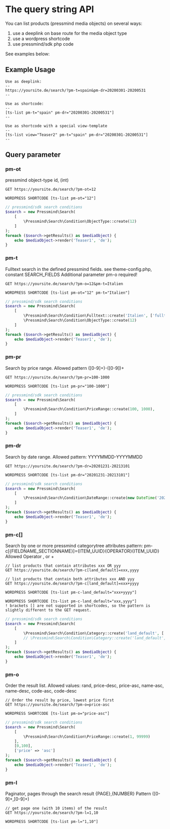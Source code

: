 # The query string API
You can list products (pressmind media objects) on several ways:

1. use a deeplink on base route for the media object type
2. use a wordpress shortcode
3. use pressmind/sdk php code 

See examples below:

## Example Usage
```
Use as deeplink:
--
https://yoursite.de/search/?pm-t=spain&pm-dr=20200301-20200531
--

Use as shortcode:
--
[ts-list pm-t="spain" pm-dr="20200301-20200531"]
--

Use as shortcode with a special view-template
--
[ts-list view="Teaser2" pm-t="spain" pm-dr="20200301-20200531"]
--
```

## Query parameter

### pm-ot
pressmind object-type id, (int)
```
GET https://yoursite.de/search/?pm-ot=12
```
```
WORDPRESS SHORTCODE [ts-list pm-ot="12"]
```

```php
// pressmind/sdk search conditions
$search = new Pressmind\Search(
    [
        \Pressmind\Search\Condition\ObjectType::create(12)
    ]
);
foreach ($search->getResults() as $mediaObject) {
    echo $mediaObject->render('Teaser1', 'de');
}
```


### pm-t
Fulltext search in the defined pressmind fields.
see theme-config.php, constant SEARCH_FIELDS 
Additional parameter pm-o required!
```
GET https://yoursite.de/search/?pm-o=12&pm-t=Italien
```
```
WORDPRESS SHORTCODE [ts-list pm-ot="12" pm-t="Italien"]
```
```php
// pressmind/sdk search conditions
$search = new Pressmind\Search(
    [
        \Pressmind\Search\Condition\Fulltext::create('Italien', ['fulltext'], 'AND', 'NATURAL LANGUAGE MODE'),
        \Pressmind\Search\Condition\ObjectType::create(12)
    ]
);
foreach ($search->getResults() as $mediaObject) {
    echo $mediaObject->render('Teaser1', 'de');
}
```

### pm-pr
Search by price range. Allowed pattern ([0-9]+)\-([0-9])+
```
GET https://yoursite.de/search/?pm-pr=100-1000
```
```
WORDPRESS SHORTCODE [ts-list pm-pr="100-1000"]
```
```php
// pressmind/sdk search conditions
$search = new Pressmind\Search(
    [
        \Pressmind\Search\Condition\PriceRange::create(100, 1000),
    ]
);
foreach ($search->getResults() as $mediaObject) {
    echo $mediaObject->render('Teaser1', 'de');
}
```

### pm-dr
Search by date range. Allowed pattern: YYYYMMDD-YYYYMMDD
```
GET https://yoursite.de/search/?pm-dr=20201231-20213101
```
```
WORDPRESS SHORTCODE [ts-list pm-dr="20201231-20213101"]
```
```php
// pressmind/sdk search conditions
$search = new Pressmind\Search(
    [
        \Pressmind\Search\Condition\DateRange::create(new DateTime('2020-12-31'), new DateTime('2021-01-31')),
    ]
);
foreach ($search->getResults() as $mediaObject) {
    echo $mediaObject->render('Teaser1', 'de');
}
```

### pm-c[]
Search by one or more pressmind categorytree attributes
pattern: pm-c[{FIELDNAME_SECTIONNAME}]={ITEM_UUID}{OPERATOR}{ITEM_UUID}
Allowed Operator , or +
```
// list products that contain attributes xxx OR yyy
GET https://yoursite.de/search/?pm-c[land_default]=xxx,yyyy

// list products that contain both attributes xxx AND yyy
GET https://yoursite.de/search/?pm-c[land_default]=xxx+yyyy
```
```
WORDPRESS SHORTCODE [ts-list pm-c-land_default="xxx+yyyy"]

WORDPRESS SHORTCODE [ts-list pm-c-land_default="xxx,yyyy"]
! brackets [] are not supported in shortcodes, so the pattern is slightly different to the GET request.
```
```php
// pressmind/sdk search conditions
$search = new Pressmind\Search(
    [
        \Pressmind\Search\Condition\Category::create('land_default', ['xxx', 'yyy'], 'OR'),
        // \Pressmind\Search\Condition\Category::create('land_default', ['xxx', 'yyy'], 'AND'),
    ]
);
foreach ($search->getResults() as $mediaObject) {
    echo $mediaObject->render('Teaser1', 'de');
}
```


### pm-o
Order the result list.
Allowed values:
rand, price-desc, price-asc, name-asc, name-desc, code-asc, code-desc

```
// Order the result by price, lowest price first
GET https://yoursite.de/search/?pm-o=price-asc
```
```
WORDPRESS SHORTCODE [ts-list pm-o="price-asc"]
```
```php
// pressmind/sdk search conditions
$search = new Pressmind\Search(
    [
        \Pressmind\Search\Condition\PriceRange::create(1, 99999)
    ],
    [0,100],
    ['price' => 'asc']
);
foreach ($search->getResults() as $mediaObject) {
    echo $mediaObject->render('Teaser1', 'de');
}
```

### pm-l
Paginator, pages through the search result
{PAGE},{NUMBER}
Pattern ([0-9]+\,[0-9]+)
```
// get page one (with 10 items) of the result
GET https://yoursite.de/search/?pm-l=1,10
```
```
WORDPRESS SHORTCODE [ts-list pm-l="1,10"]
```

 
